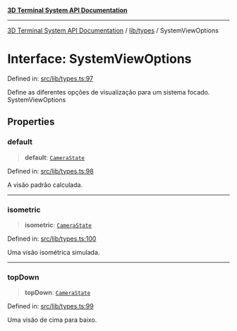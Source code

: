 [**3D Terminal System API Documentation**](../../../README.md)

***

[3D Terminal System API Documentation](../../../README.md) / [lib/types](../README.md) / SystemViewOptions

# Interface: SystemViewOptions

Defined in: [src/lib/types.ts:97](https://github.com/Dicommunitas/ThreeJS_Terminal_3D/blob/20cf40967bd739fbee6d804c3e821483cc482c65/src/lib/types.ts#L97)

Define as diferentes opções de visualização para um sistema focado.
 SystemViewOptions

## Properties

### default

> **default**: [`CameraState`](CameraState.md)

Defined in: [src/lib/types.ts:98](https://github.com/Dicommunitas/ThreeJS_Terminal_3D/blob/20cf40967bd739fbee6d804c3e821483cc482c65/src/lib/types.ts#L98)

A visão padrão calculada.

***

### isometric

> **isometric**: [`CameraState`](CameraState.md)

Defined in: [src/lib/types.ts:100](https://github.com/Dicommunitas/ThreeJS_Terminal_3D/blob/20cf40967bd739fbee6d804c3e821483cc482c65/src/lib/types.ts#L100)

Uma visão isométrica simulada.

***

### topDown

> **topDown**: [`CameraState`](CameraState.md)

Defined in: [src/lib/types.ts:99](https://github.com/Dicommunitas/ThreeJS_Terminal_3D/blob/20cf40967bd739fbee6d804c3e821483cc482c65/src/lib/types.ts#L99)

Uma visão de cima para baixo.

